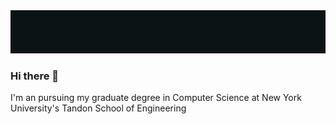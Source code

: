 <center> <img src="header.gif"></center>

### Hi there 👋

I'm an pursuing my graduate degree in Computer Science at New York University's Tandon School of Engineering
<!---
I’m currently learning Flutter, with my areas of interest being Computer Vision and Deep Learning. I've worked on Designing and developing Front-End User Interfaces with Figma for both Mobile and Web Applications, and I've had some experience developing Flutter applications for personal projects as well

In my free time, you can find me helping fellow Guardians reclaim lost sectors and fend off the Darkness, in the world of Destiny 2 

<!--
**pxndey/pxndey** is a ✨ _special_ ✨ repository because its `README.md` (this file) appears on your GitHub profile.

Here are some ideas to get you started:

- 🔭 I’m currently working on ...
- 🌱 I’m currently learning ...
- 👯 I’m looking to collaborate on ...
- 🤔 I’m looking for help with ...
- 💬 Ask me about ...
- 📫 How to reach me: ...
- 😄 Pronouns: ...
- ⚡ Fun fact: ...
-->
